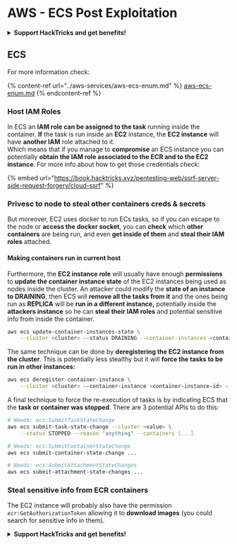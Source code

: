# AWS - ECS Post Exploitation

<details>

<summary><strong>Support HackTricks and get benefits!</strong></summary>

* If you want to see your **company advertised in HackTricks** or if you want access to the **latest version of the PEASS or download HackTricks in PDF** Check the [**SUBSCRIPTION PLANS**](https://github.com/sponsors/carlospolop)!
* Get the [**official PEASS & HackTricks swag**](https://peass.creator-spring.com)
* Discover [**The PEASS Family**](https://opensea.io/collection/the-peass-family), our collection of exclusive [**NFTs**](https://opensea.io/collection/the-peass-family)
* **Join the** 💬 [**Discord group**](https://discord.gg/hRep4RUj7f) or the [**telegram group**](https://t.me/peass) or **follow** me on **Twitter** 🐦 [**@carlospolopm**](https://twitter.com/carlospolopm)**.**
* **Share your hacking tricks by submitting PRs to the** [**HackTricks**](https://github.com/carlospolop/hacktricks) and [**HackTricks Cloud**](https://github.com/carlospolop/hacktricks-cloud) github repos.

</details>

## ECS

For more information check:

{% content-ref url="../aws-services/aws-ecs-enum.md" %}
[aws-ecs-enum.md](../aws-services/aws-ecs-enum.md)
{% endcontent-ref %}

### Host IAM Roles

In ECS an **IAM role can be assigned to the task** running inside the container. **If** the task is run inside an **EC2** instance, the **EC2 instance** will have **another IAM** role attached to it.\
Which means that if you manage to **compromise** an ECS instance you can potentially **obtain the IAM role associated to the ECR and to the EC2 instance**. For more info about how to get those credentials check:

{% embed url="https://book.hacktricks.xyz/pentesting-web/ssrf-server-side-request-forgery/cloud-ssrf" %}

### Privesc to node to steal other containers creds & secrets

But moreover, EC2 uses docker to run ECs tasks, so if you can escape to the node or **access the docker socket**, you can **check** which **other containers** are being run, and even **get inside of them** and **steal their IAM roles** attached.

#### Making containers run in current host

Furthermore, the **EC2 instance role** will usually have enough **permissions** to **update the container instance state** of the EC2 instances being used as nodes inside the cluster. An attacker could modify the **state of an instance to DRAINING**, then ECS will **remove all the tasks from it** and the ones being run as **REPLICA** will be **run in a different instance,** potentially inside the **attackers instance** so he can **steal their IAM roles** and potential sensitive info from inside the container.

```bash
aws ecs update-container-instances-state \
    --cluster <cluster> --status DRAINING --container-instances <container-instance-id>
```

The same technique can be done by **deregistering the EC2 instance from the cluster**. This is potentially less stealthy but it will **force the tasks to be run in other instances:**

```bash
aws ecs deregister-container-instance \
    --cluster <cluster> --container-instance <container-instance-id> --force
```

A final technique to force the re-execution of tasks is by indicating ECS that the **task or container was stopped**. There are 3 potential APIs to do this:

```bash
# Needs: ecs:SubmitTaskStateChange
aws ecs submit-task-state-change --cluster <value> \
    --status STOPPED --reason "anything" --containers [...]

# Needs: ecs:SubmitContainerStateChange
aws ecs submit-container-state-change ...

# Needs: ecs:SubmitAttachmentStateChanges
aws ecs submit-attachment-state-changes ...
```

### Steal sensitive info from ECR containers

The EC2 instance will probably also have the permission `ecr:GetAuthorizationToken` allowing it to **download images** (you could search for sensitive info in them).

<details>

<summary><strong>Support HackTricks and get benefits!</strong></summary>

* If you want to see your **company advertised in HackTricks** or if you want access to the **latest version of the PEASS or download HackTricks in PDF** Check the [**SUBSCRIPTION PLANS**](https://github.com/sponsors/carlospolop)!
* Get the [**official PEASS & HackTricks swag**](https://peass.creator-spring.com)
* Discover [**The PEASS Family**](https://opensea.io/collection/the-peass-family), our collection of exclusive [**NFTs**](https://opensea.io/collection/the-peass-family)
* **Join the** 💬 [**Discord group**](https://discord.gg/hRep4RUj7f) or the [**telegram group**](https://t.me/peass) or **follow** me on **Twitter** 🐦 [**@carlospolopm**](https://twitter.com/carlospolopm)**.**
* **Share your hacking tricks by submitting PRs to the** [**HackTricks**](https://github.com/carlospolop/hacktricks) and [**HackTricks Cloud**](https://github.com/carlospolop/hacktricks-cloud) github repos.

</details>
